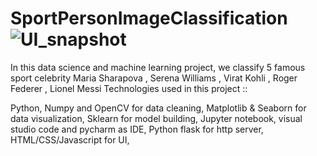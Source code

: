 # SportPersonImageClassification![UI_snapshot](https://user-images.githubusercontent.com/75629990/168226462-778883ec-3587-4bbb-acd9-3bb9d141c525.png)

In this data science and machine learning project, we classify 5 famous sport celebrity
Maria Sharapova , Serena Williams , Virat Kohli , Roger Federer , Lionel Messi
Technologies used in this project  :: 

Python, 
Numpy and OpenCV for data cleaning, 
Matplotlib & Seaborn for data visualization, 
Sklearn for model building, 
Jupyter notebook, visual studio code and pycharm as IDE, 
Python flask for http server, 
HTML/CSS/Javascript for UI, 
